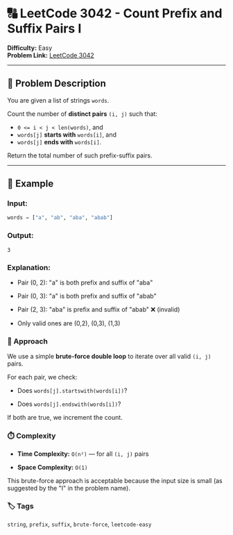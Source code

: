 # 🔠 LeetCode 3042 - Count Prefix and Suffix Pairs I

**Difficulty:** Easy  
**Problem Link:** [LeetCode 3042](https://leetcode.com/problems/count-prefix-and-suffix-pairs-i)

---

## 📘 Problem Description

You are given a list of strings `words`.

Count the number of **distinct pairs** `(i, j)` such that:

- `0 <= i < j < len(words)`, and  
- `words[j]` **starts with** `words[i]`, and  
- `words[j]` **ends with** `words[i]`.

Return the total number of such prefix-suffix pairs.

---

## 🧪 Example

### Input:
```python
words = ["a", "ab", "aba", "abab"]
```

### Output:
`3`

### Explanation:

- Pair (0, 2): "a" is both prefix and suffix of "aba"

- Pair (0, 3): "a" is both prefix and suffix of "abab"

- Pair (2, 3): "aba" is prefix and suffix of "abab" ❌ (invalid)

- Only valid ones are (0,2), (0,3), (1,3)

### 🚀 Approach
We use a simple **brute-force double loop** to iterate over all valid `(i, j)` pairs.

For each pair, we check:

- Does `words[j].startswith(words[i])`?

- Does `words[j].endswith(words[i])`?

If both are true, we increment the count.

### ⏱️ Complexity

- **Time Complexity:** `O(n²)` — for all `(i, j)` pairs

- **Space Complexity:** `O(1)`

This brute-force approach is acceptable because the input size is small (as suggested by the "I" in the problem name).

### 🏷️ Tags
`string`, `prefix`, `suffix`, `brute-force`, `leetcode-easy`